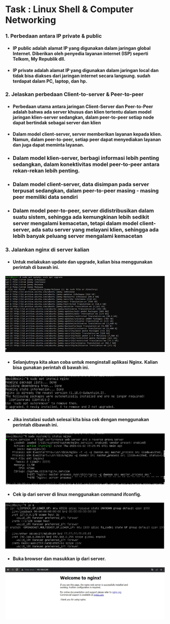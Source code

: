 # Task : Linux Shell & Computer Networking


### 1. Perbedaan antara IP private & public

* #### IP public adalah alamat IP yang digunakan dalam jaringan global Internet. Diberikan oleh penyedia layanan internet (ISP) seperti Telkom, My Republik dll.

* #### IP private adalah alamat IP yang digunakan dalam jaringan local dan tidak bisa diakses dari jaringan internet secara langsung. sudah terdapat dalam PC, laptop, dan hp.


### 2. Jelaskan perbedaan Client-to-server & Peer-to-peer

* #### Perbedaan utama antara jaringan Client-Server dan Peer-to-Peer adalah bahwa ada server khusus dan klien tertentu dalam model jaringan klien-server sedangkan, dalam peer-to-peer setiap node dapat bertindak sebagai server dan klien

* #### Dalam model client-server, server memberikan layanan kepada klien. Namun, dalam peer-to-peer, setiap peer dapat menyediakan layanan dan juga dapat meminta layanan.

* ### Dalam model klien-server, berbagi informasi lebih penting sedangkan, dalam konektivitas model peer-to-peer antara rekan-rekan lebih penting.

* ### Dalam model client-server, data disimpan pada server terpusat sedangkan, dalam peer-to-peer masing - masing peer memiliki data sendiri

* ### Dalam model peer-to-peer, server didistribusikan dalam suatu sistem, sehingga ada kemungkinan lebih sedikit server mengalami kemacetan, tetapi dalam model client-server, ada satu server yang melayani klien, sehingga ada lebih banyak peluang server mengalami kemacetan

### 3. Jalankan nginx di server kalian

* #### Untuk melakukan update dan upgrade, kalian bisa menggunakan perintah di bawah ini.
![01](assets/1.jpg)

* #### Selanjutnya kita akan coba untuk menginstall aplikasi Nginx. Kalian bisa gunakan perintah di bawah ini.
![02](assets/2.jpg)

* #### Jika instalasi sudah selesai kita bisa cek dengan menggunakan perintah dibawah ini.
![03](assets/3.jpg)

* #### Cek ip dari server di linux menggunakan command ifconfig.
![04](assets/4.jpg)

* #### Buka browser dan masukkan ip dari server.
![05](assets/5.jpg)
